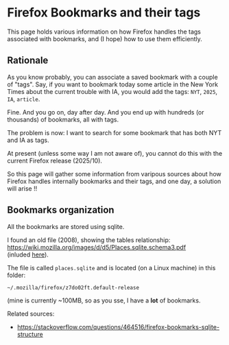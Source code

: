 # Firefox Bookmarks and their tags

This page holds various information on how Firefox handles the tags associated with bookmarks, and (I hope) how to use them efficiently.

## Rationale

As you know probably, you can associate a saved bookmark with a couple of "tags".
Say, if you want to bookmark today some article in the New York Times about the current trouble with IA, you would add the tags:
`NYT`, `2025`, `IA`, `article`.

Fine. And you go on, day after day. And you end up with hundreds (or thousands) of bookmarks, all with tags.

The problem is now: I want to search for some bookmark that has both NYT and IA as tags.

At present (unless some way I am not aware of), you cannot do this with the current Firefox release (2025/10).

So this page will gather some information from varipous sources about how Firefox handles internally bookmarks and their tags, and one day, a solution will arise !!


## Bookmarks organization

All the bookmarks are stored using sqlite.

I found an old file (2008), showing the tables relationship:  
https://wiki.mozilla.org/images/d/d5/Places.sqlite.schema3.pdf  
(inluded [here](Places.sqlite.schema3.pdf)).

The file is called `places.sqlite` and is located (on a Linux machine) in this folder:

`~/.mozilla/firefox/z7do02ft.default-release`

(mine is currently ~100MB, so as you sse, I have a **lot** of bookmarks.

Related sources:
  - https://stackoverflow.com/questions/464516/firefox-bookmarks-sqlite-structure
  

